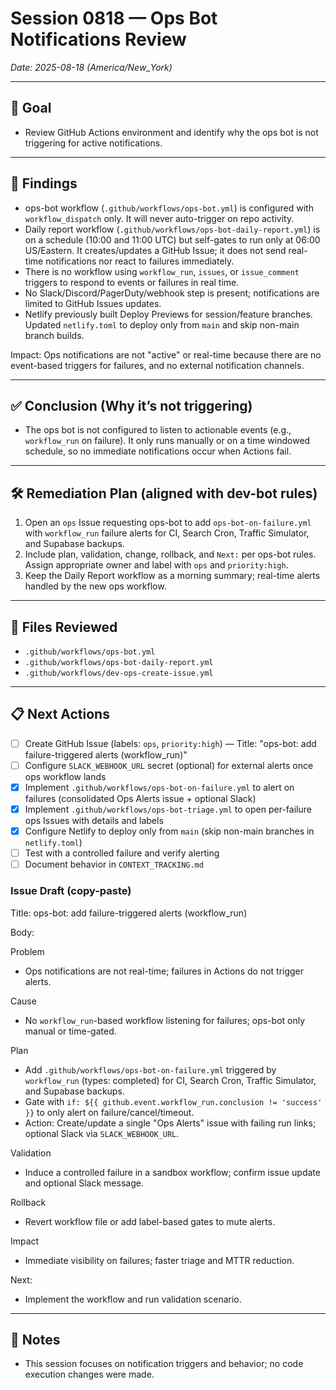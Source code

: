 # Session 0818 — Ops Bot Notifications Review
_Date: 2025-08-18 (America/New_York)_

---

## 🎯 Goal
- Review GitHub Actions environment and identify why the ops bot is not triggering for active notifications.

---

## 🔎 Findings
- ops-bot workflow (`.github/workflows/ops-bot.yml`) is configured with `workflow_dispatch` only. It will never auto-trigger on repo activity.
- Daily report workflow (`.github/workflows/ops-bot-daily-report.yml`) is on a schedule (10:00 and 11:00 UTC) but self-gates to run only at 06:00 US/Eastern. It creates/updates a GitHub Issue; it does not send real-time notifications nor react to failures immediately.
- There is no workflow using `workflow_run`, `issues`, or `issue_comment` triggers to respond to events or failures in real time.
- No Slack/Discord/PagerDuty/webhook step is present; notifications are limited to GitHub Issues updates.
- Netlify previously built Deploy Previews for session/feature branches. Updated `netlify.toml` to deploy only from `main` and skip non-main branch builds.

Impact: Ops notifications are not "active" or real-time because there are no event-based triggers for failures, and no external notification channels.

---

## ✅ Conclusion (Why it’s not triggering)
- The ops bot is not configured to listen to actionable events (e.g., `workflow_run` on failure). It only runs manually or on a time windowed schedule, so no immediate notifications occur when Actions fail.

---

## 🛠️ Remediation Plan (aligned with dev-bot rules)
1. Open an `ops` Issue requesting ops-bot to add `ops-bot-on-failure.yml` with `workflow_run` failure alerts for CI, Search Cron, Traffic Simulator, and Supabase backups.
2. Include plan, validation, change, rollback, and `Next:` per ops-bot rules. Assign appropriate owner and label with `ops` and `priority:high`.
3. Keep the Daily Report workflow as a morning summary; real-time alerts handled by the new ops workflow.

---

## 📂 Files Reviewed
- `.github/workflows/ops-bot.yml`
- `.github/workflows/ops-bot-daily-report.yml`
- `.github/workflows/dev-ops-create-issue.yml`

---

## 📋 Next Actions
- [ ] Create GitHub Issue (labels: `ops`, `priority:high`) — Title: "ops-bot: add failure-triggered alerts (workflow_run)"
- [ ] Configure `SLACK_WEBHOOK_URL` secret (optional) for external alerts once ops workflow lands
- [x] Implement `.github/workflows/ops-bot-on-failure.yml` to alert on failures (consolidated Ops Alerts issue + optional Slack)
- [x] Implement `.github/workflows/ops-bot-triage.yml` to open per-failure ops Issues with details and labels
- [x] Configure Netlify to deploy only from `main` (skip non-main branches in `netlify.toml`)
- [ ] Test with a controlled failure and verify alerting
- [ ] Document behavior in `CONTEXT_TRACKING.md`

### Issue Draft (copy-paste)
Title: ops-bot: add failure-triggered alerts (workflow_run)

Body:

Problem
- Ops notifications are not real-time; failures in Actions do not trigger alerts.

Cause
- No `workflow_run`-based workflow listening for failures; ops-bot only manual or time-gated.

Plan
- Add `.github/workflows/ops-bot-on-failure.yml` triggered by `workflow_run` (types: completed) for CI, Search Cron, Traffic Simulator, and Supabase backups.
- Gate with `if: ${{ github.event.workflow_run.conclusion != 'success' }}` to only alert on failure/cancel/timeout.
- Action: Create/update a single "Ops Alerts" issue with failing run links; optional Slack via `SLACK_WEBHOOK_URL`.

Validation
- Induce a controlled failure in a sandbox workflow; confirm issue update and optional Slack message.

Rollback
- Revert workflow file or add label-based gates to mute alerts.

Impact
- Immediate visibility on failures; faster triage and MTTR reduction.

Next:
- Implement the workflow and run validation scenario.

---

## 🧭 Notes
- This session focuses on notification triggers and behavior; no code execution changes were made.

